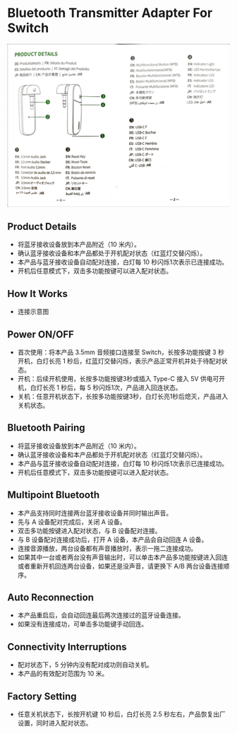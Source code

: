 # Bluetooth Transmitter Adapter For Switch

![product](img/product.jpg)

## Product Details
- 将蓝牙接收设备放到本产品附近（10 米内）。
- 确认蓝牙接收设备和本产品都处于开机配对状态（红蓝灯交替闪烁）。
- 本产品与蓝牙接收设备自动配对连接，白灯每 10 秒闪烁1次表示已连接成功。
- 开机后任意模式下，双击多功能按键可以进入配对状态。

## How It Works
- 连接示意图

## Power ON/OFF
- 首次使用：将本产品 3.5mm 音频接口连接至 Switch，长按多功能按键 3 秒开机，白灯长亮 1 秒后，红蓝灯交替闪烁，表示产品正常开机并处于待配对状态。
- 开机：后续开机使用，长按多功能按键3秒或插入 Type-C 接入 5V 供电可开机，白灯长亮 1 秒后，每 5 秒闪烁1次，产品进入回连状态。
- 关机：任意开机状态下，长按多功能按键3秒，白灯长亮1秒后熄灭，产品进入关机状态。

## Bluetooth Pairing
- 将蓝牙接收设备放到本产品附近（10 米内）。
- 确认蓝牙接收设备和本产品都处于开机配对状态（红蓝灯交替闪烁）。
- 本产品与蓝牙接收设备自动配对连接，白灯每 10 秒闪烁1次表示已连接成功。
- 开机后任意模式下，双击多功能按键可以进入配对状态。

## Multipoint Bluetooth
- 本产品支持同时连接两台蓝牙接收设备并同时输出声音。
- 先与 A 设备配对完成后，关闭 A 设备。
- 双击多功能按键进入配对状态，与 B 设备配对连接。
- 与 B 设备配对连接成功后，打开 A 设备，本产品会自动回连 A 设备。
- 连接音源播放，两台设备都有声音播放时，表示一拖二连接成功。
- 如果其中一台或者两台没有声音输出时，可以单击本产品多功能按键进入回连或者重新开机回连两台设备，如果还是没声音，请更换下 A/B 两台设备连接顺序。

## Auto Reconnection
- 本产品重启后，会自动回连最后两次连接过的蓝牙设备连接。
- 如果没有连接成功，可单击多功能键手动回连。

## Connectivity Interruptions
- 配对状态下，5 分钟内没有配对成功则自动关机。
- 本产品的有效配对范围为 10 米。

## Factory Setting
- 任意关机状态下，长按开机键 10 秒后，白灯长亮 2.5 秒左右，产品恢复出厂设置，同时进入配对状态。